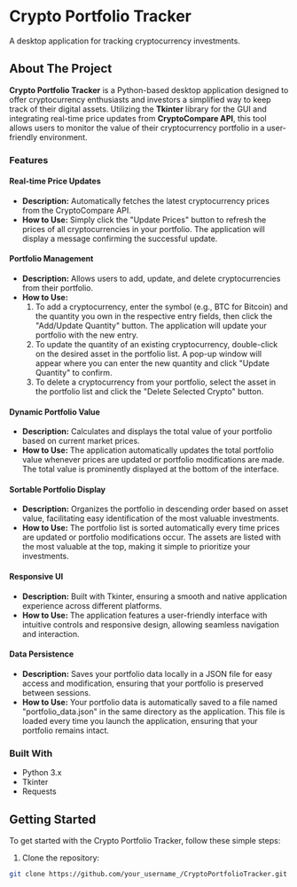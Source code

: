 # Crypto Portfolio Tracker

A desktop application for tracking cryptocurrency investments.

## About The Project

**Crypto Portfolio Tracker** is a Python-based desktop application designed to offer cryptocurrency enthusiasts and investors a simplified way to keep track of their digital assets. Utilizing the **Tkinter** library for the GUI and integrating real-time price updates from **CryptoCompare API**, this tool allows users to monitor the value of their cryptocurrency portfolio in a user-friendly environment.

### Features

#### Real-time Price Updates
- **Description:** Automatically fetches the latest cryptocurrency prices from the CryptoCompare API.
- **How to Use:** Simply click the "Update Prices" button to refresh the prices of all cryptocurrencies in your portfolio. The application will display a message confirming the successful update.

#### Portfolio Management
- **Description:** Allows users to add, update, and delete cryptocurrencies from their portfolio.
- **How to Use:** 
  1. To add a cryptocurrency, enter the symbol (e.g., BTC for Bitcoin) and the quantity you own in the respective entry fields, then click the "Add/Update Quantity" button. The application will update your portfolio with the new entry.
  2. To update the quantity of an existing cryptocurrency, double-click on the desired asset in the portfolio list. A pop-up window will appear where you can enter the new quantity and click "Update Quantity" to confirm.
  3. To delete a cryptocurrency from your portfolio, select the asset in the portfolio list and click the "Delete Selected Crypto" button.

#### Dynamic Portfolio Value
- **Description:** Calculates and displays the total value of your portfolio based on current market prices.
- **How to Use:** The application automatically updates the total portfolio value whenever prices are updated or portfolio modifications are made. The total value is prominently displayed at the bottom of the interface.

#### Sortable Portfolio Display
- **Description:** Organizes the portfolio in descending order based on asset value, facilitating easy identification of the most valuable investments.
- **How to Use:** The portfolio list is sorted automatically every time prices are updated or portfolio modifications occur. The assets are listed with the most valuable at the top, making it simple to prioritize your investments.

#### Responsive UI
- **Description:** Built with Tkinter, ensuring a smooth and native application experience across different platforms.
- **How to Use:** The application features a user-friendly interface with intuitive controls and responsive design, allowing seamless navigation and interaction.

#### Data Persistence
- **Description:** Saves your portfolio data locally in a JSON file for easy access and modification, ensuring that your portfolio is preserved between sessions.
- **How to Use:** Your portfolio data is automatically saved to a file named "portfolio_data.json" in the same directory as the application. This file is loaded every time you launch the application, ensuring that your portfolio remains intact.


### Built With

- Python 3.x
- Tkinter
- Requests

## Getting Started

To get started with the Crypto Portfolio Tracker, follow these simple steps:

1. Clone the repository:
```bash
git clone https://github.com/your_username_/CryptoPortfolioTracker.git

